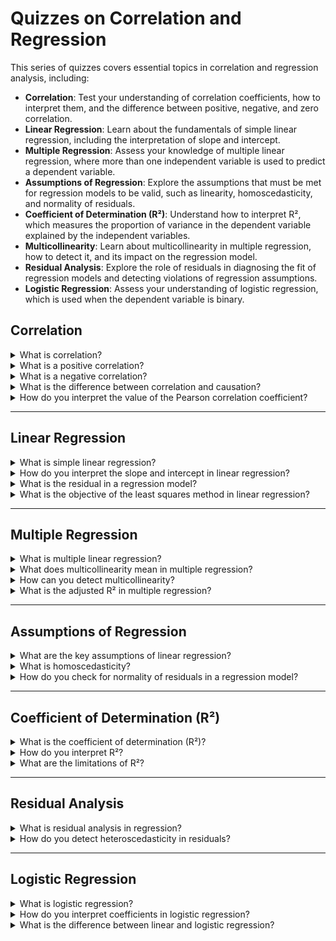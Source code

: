 # Quizzes on Correlation and Regression

This series of quizzes covers essential topics in correlation and regression analysis, including:

- **Correlation**: Test your understanding of correlation coefficients, how to interpret them, and the difference between positive, negative, and zero correlation.
- **Linear Regression**: Learn about the fundamentals of simple linear regression, including the interpretation of slope and intercept.
- **Multiple Regression**: Assess your knowledge of multiple linear regression, where more than one independent variable is used to predict a dependent variable.
- **Assumptions of Regression**: Explore the assumptions that must be met for regression models to be valid, such as linearity, homoscedasticity, and normality of residuals.
- **Coefficient of Determination (R²)**: Understand how to interpret R², which measures the proportion of variance in the dependent variable explained by the independent variables.
- **Multicollinearity**: Learn about multicollinearity in multiple regression, how to detect it, and its impact on the regression model.
- **Residual Analysis**: Explore the role of residuals in diagnosing the fit of regression models and detecting violations of regression assumptions.
- **Logistic Regression**: Assess your understanding of logistic regression, which is used when the dependent variable is binary.

## Correlation

<details>
<summary>What is correlation?</summary><br>
**Correlation** is a statistical measure that describes the strength and direction of a linear relationship between two variables. It is quantified by the **correlation coefficient** (denoted by \(r\)), which ranges from -1 to 1:
- **\(r = 1\)**: Perfect positive correlation.
- **\(r = -1\)**: Perfect negative correlation.
- **\(r = 0\)**: No linear correlation.
</details>

<details>
<summary>What is a positive correlation?</summary><br>
A **positive correlation** occurs when an increase in one variable is associated with an increase in another variable. For example, in a dataset, if higher temperatures tend to correspond with higher ice cream sales, this indicates a positive correlation.
</details>

<details>
<summary>What is a negative correlation?</summary><br>
A **negative correlation** occurs when an increase in one variable is associated with a decrease in another variable. For instance, if higher temperatures lead to lower heating costs, this reflects a negative correlation.
</details>

<details>
<summary>What is the difference between correlation and causation?</summary><br>
**Correlation** indicates that two variables are related, but it does not imply that one variable causes the other. **Causation**, on the other hand, means that changes in one variable directly cause changes in the other. Correlation does not establish causality without further analysis.
</details>

<details>
<summary>How do you interpret the value of the Pearson correlation coefficient?</summary><br>
The **Pearson correlation coefficient** (denoted \(r\)) measures the strength and direction of a linear relationship between two variables:
- **\(r = 1\)**: Perfect positive linear relationship.
- **\(r = -1\)**: Perfect negative linear relationship.
- **\(0.7 \leq r < 1\)**: Strong positive correlation.
- **\(0.3 \leq r < 0.7\)**: Moderate positive correlation.
- **\(0 < r < 0.3\)**: Weak positive correlation.
- **\(r = 0\)**: No correlation.
The same scale applies for negative values.
</details>

---

## Linear Regression

<details>
<summary>What is simple linear regression?</summary><br>
**Simple linear regression** is a statistical method used to model the relationship between two variables: one **independent variable** (predictor) and one **dependent variable** (outcome). The goal is to find the best-fitting straight line (regression line) that minimizes the distance between observed values and predicted values. The equation of the regression line is:
\[ Y = \beta_0 + \beta_1 X + \epsilon \]
where \(Y\) is the dependent variable, \(X\) is the independent variable, \(\beta_0\) is the intercept, \(\beta_1\) is the slope, and \(\epsilon\) is the error term.
</details>

<details>
<summary>How do you interpret the slope and intercept in linear regression?</summary><br>
- The **slope** (\(\beta_1\)) represents the change in the dependent variable (\(Y\)) for every one-unit increase in the independent variable (\(X\)). If \(\beta_1\) is positive, \(Y\) increases as \(X\) increases; if \(\beta_1\) is negative, \(Y\) decreases as \(X\) increases.
- The **intercept** (\(\beta_0\)) is the predicted value of \(Y\) when \(X = 0\). It indicates the starting point of the regression line on the Y-axis.
</details>

<details>
<summary>What is the residual in a regression model?</summary><br>
A **residual** is the difference between an observed value and the value predicted by the regression model. It is calculated as:
\[ \text{Residual} = Y_{\text{observed}} - Y_{\text{predicted}} \]
Residuals are used to evaluate the fit of the model, with smaller residuals indicating a better fit.
</details>

<details>
<summary>What is the objective of the least squares method in linear regression?</summary><br>
The **least squares method** aims to minimize the sum of the squared residuals (the differences between observed and predicted values). By minimizing this quantity, the regression line is optimized to fit the data as closely as possible.
</details>

---

## Multiple Regression

<details>
<summary>What is multiple linear regression?</summary><br>
**Multiple linear regression** is an extension of simple linear regression that models the relationship between a dependent variable and two or more independent variables. The regression equation is:
\[ Y = \beta_0 + \beta_1 X_1 + \beta_2 X_2 + \dots + \beta_n X_n + \epsilon \]
where \(X_1, X_2, ..., X_n\) are the independent variables, and \(\beta_1, \beta_2, ..., \beta_n\) are their respective coefficients.
</details>

<details>
<summary>What does multicollinearity mean in multiple regression?</summary><br>
**Multicollinearity** occurs when two or more independent variables in a multiple regression model are highly correlated with each other. This can make it difficult to determine the individual effect of each variable on the dependent variable, leading to inflated standard errors and unreliable coefficient estimates.
</details>

<details>
<summary>How can you detect multicollinearity?</summary><br>
Multicollinearity can be detected using several methods:
1. **Variance Inflation Factor (VIF)**: A VIF value greater than 10 indicates high multicollinearity.
2. **Correlation matrix**: High correlations between independent variables suggest multicollinearity.
3. **Eigenvalues**: Small eigenvalues of the correlation matrix can indicate multicollinearity.
</details>

<details>
<summary>What is the adjusted R² in multiple regression?</summary><br>
The **adjusted R²** is a modified version of the R² that accounts for the number of independent variables in the model. It adjusts for the fact that adding more variables can artificially increase the R², even if those variables do not improve the model. Adjusted R² provides a more accurate measure of the model's explanatory power.
</details>

---

## Assumptions of Regression

<details>
<summary>What are the key assumptions of linear regression?</summary><br>
The key assumptions of linear regression are:
1. **Linearity**: The relationship between the independent and dependent variables is linear.
2. **Independence**: The observations are independent of each other.
3. **Homoscedasticity**: The variance of residuals is constant across all levels of the independent variables.
4. **Normality**: The residuals are normally distributed.
5. **No multicollinearity** (for multiple regression): The independent variables are not highly correlated with each other.
</details>

<details>
<summary>What is homoscedasticity?</summary><br>
**Homoscedasticity** refers to the assumption that the variance of the residuals is constant across all levels of the independent variables. In other words, the spread of the residuals should be roughly the same regardless of the value of the independent variables. A violation of this assumption can lead to inefficient estimates in the regression model.
</details>

<details>
<summary>How do you check for normality of residuals in a regression model?</summary><br>
To check for normality of residuals, you can:
1. **Plot a histogram** of the residuals: If the residuals are normally distributed, the histogram should resemble a bell curve.
2. **Use a Q-Q plot**: In a Q-Q (quantile-quantile) plot, the points should fall along a straight line if the residuals are normally distributed.
3. **Perform a normality test**: Tests like the Shapiro-Wilk test or Kolmogorov-Smirnov test can be used to assess the normality of residuals.
</details>

---

## Coefficient of Determination (R²)

<details>
<summary>What is the coefficient of determination (R²)?</summary><br>
The **coefficient of determination (R²)** measures the proportion of the variance in the dependent variable that is

 explained by the independent variables in the model. It ranges from 0 to 1:
- **R² = 1**: Perfect fit (the model explains 100% of the variance).
- **R² = 0**: The model explains none of the variance.
</details>

<details>
<summary>How do you interpret R²?</summary><br>
- A higher **R²** value indicates that a larger proportion of the variance in the dependent variable is explained by the independent variable(s).
- For example, an R² of 0.80 means that 80% of the variation in the dependent variable is explained by the independent variable(s), and 20% is unexplained.
</details>

<details>
<summary>What are the limitations of R²?</summary><br>
While **R²** indicates the goodness of fit of a model, it has limitations:
- **R² increases** as more variables are added to the model, even if those variables do not improve the model’s predictive power. This can lead to overfitting.
- It does not indicate whether the independent variables are meaningful predictors or whether the model assumptions are met.
For multiple regression, **adjusted R²** is used to address these limitations.
</details>

---

## Residual Analysis

<details>
<summary>What is residual analysis in regression?</summary><br>
**Residual analysis** involves examining the residuals (the differences between observed and predicted values) to evaluate the fit of a regression model. Residual analysis helps in identifying violations of assumptions like linearity, homoscedasticity, and normality, and can uncover outliers or influential data points.
</details>

<details>
<summary>How do you detect heteroscedasticity in residuals?</summary><br>
**Heteroscedasticity** occurs when the variance of the residuals is not constant. To detect heteroscedasticity, you can:
1. **Plot residuals vs. predicted values**: If the spread of residuals increases or decreases as the predicted values change, heteroscedasticity may be present.
2. **Breusch-Pagan test**: A statistical test that can be used to detect heteroscedasticity.
3. **White’s test**: Another test for heteroscedasticity that does not assume a specific form for the relationship between the residual variance and predictors.
</details>

---

## Logistic Regression

<details>
<summary>What is logistic regression?</summary><br>
**Logistic regression** is used when the dependent variable is binary (e.g., 0 or 1, yes or no). It models the probability that a certain event will occur, based on one or more independent variables. The logistic regression model uses the **logit function** to map predicted values to a probability between 0 and 1:
\[ \text{logit}(p) = \ln\left(\frac{p}{1-p}\right) = \beta_0 + \beta_1 X_1 + \dots + \beta_n X_n \]
where \(p\) is the probability of the event occurring.
</details>

<details>
<summary>How do you interpret coefficients in logistic regression?</summary><br>
In **logistic regression**, the coefficients (\(\beta\)) represent the change in the **log-odds** of the dependent variable occurring for a one-unit change in the independent variable. The exponentiated coefficient (\(e^{\beta}\)) gives the **odds ratio**, which can be interpreted as the change in the odds of the event occurring for a one-unit increase in the independent variable.
</details>

<details>
<summary>What is the difference between linear and logistic regression?</summary><br>
- **Linear regression** is used to predict a continuous dependent variable, while **logistic regression** is used to predict a binary outcome.
- In linear regression, the relationship between the independent and dependent variables is linear, whereas logistic regression models the probability of an event occurring using the logit function, producing outputs between 0 and 1.
</details>
